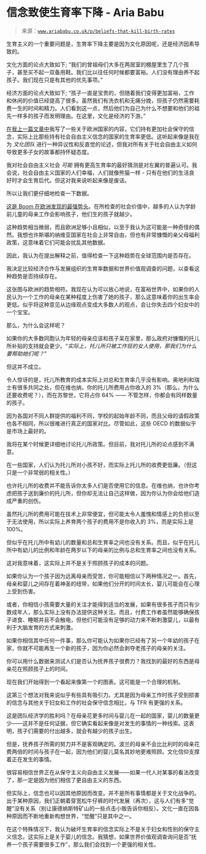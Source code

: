 <!--yml

category: 未分类

date: 2024-05-27 15:18:08

-->

# 信念致使生育率下降 - Aria Babu

> 来源：[`www.ariababu.co.uk/p/beliefs-that-kill-birth-rates`](https://www.ariababu.co.uk/p/beliefs-that-kill-birth-rates)

生育主义的一个重要问题是，生育率下降主要是因为文化原因呢，还是经济因素导致的。

文化方面的论点大致如下; “我们的曾祖母们大多在两居室的棚屋里生了几个孩子，甚至买不起一双备用鞋。我们比以往任何时候都要富裕。人们没有理由养不起孩子。我们现在只是有其他的优先事项。”

经济方面的论点大致如下; “孩子一直是宝贵的，但随着我们变得更加富裕，工作和休闲的价值已经提高了很多。虽然我们有洗衣机和无痛分娩，但孩子仍然需要耗费一生的时间和精力。人们看到这一点，然后他们为自己为什么不想要和他们的祖先一样多的孩子而发明理由。在这里，文化是经济的下游。”

[在我上一篇文章中](https://www.ariababu.co.uk/p/actually-social-conservatism-probably)我写了一些关于欧洲国家的内容，它们持有更加社会保守的信念，实际上比那些持有社会自由主义信念的国家的生育率更低。这听起来像是我在为 *文化团队* 进行一种异议性和反直觉的论述，但我对所有关于社会自由主义如何导致更多子女的故事都持怀疑态度。

我对社会自由主义社会 *可能* 拥有更高生育率的最好猜测是对左翼的普遍认可。我会说，社会自由主义国家的人们幸福，人们就像熊猫一样 - 只有在他们的生活良好时才会生育后代。但这对我来说听起来像是废话。

所以让我们更仔细地检查一下数据。

[这是 Boom 在欧洲发现的最强势头](https://www.worksinprogress.news/p/the-value-of-family)。在所检查的社会价值中，越多的人认为学龄前儿童的母亲工作会影响孩子，他们生的孩子就越少。

这种趋势相当微弱，而且欧洲足够小且相似，以至于我认为这可能是一种奇怪的偶然。我想也许斯堪的纳维亚国家在社会上非常自由，但也有非常慷慨的亲父母福利政策，这意味着它们可能会扰乱其他数据。

因此，我认为在提出解释之前，值得检查一下这种趋势在全球范围内是否存在。

我决定比较经济合作与发展组织的生育率数据和世界价值观调查的问题，以查看这种趋势是否持续存在。

这张图与欧洲的趋势相符。我现在认为可以放心地说，在富裕世界中，如果你的人民认为一个工作的母亲在某种程度上伤害了她的孩子，那么这意味着你的出生率会更低。似乎将这种意见从边缘观点变成大多数人的观点，会让你失去四个妇女中的一个宝宝。

那么，为什么会这样呢？

如果你的大多数同胞认为年轻的母亲应该和孩子呆在家里，那么政府对慷慨的托儿所补贴的支持就会更少。“*实际上，托儿所只被工作狂的女人使用，那我们为什么要帮助她们呢？”*

但这并不成立。

令人惊讶的是，托儿所教育的成本实际上对总和生育率几乎没有影响。奥地利和瑞士有很多共同之处，但在维也纳，你的托儿所费用占你收入的 3%（那么，为什么还要收费呢？），而在苏黎世，它将占你 64% —— 不管怎样，你都会有同样数量的孩子。

因为各国对不同人群提供的福利不同，学校的起始年龄不同，而且父母的请假政策也各不相同，所以很难进行真正的国家对比。尽管如此，这些 OECD 的数据似乎是市场上最好的。

我将在某个时候更详细地讨论托儿所政策。但目前，我对托儿所的论点感到不满意。

在一些国家，人们认为托儿所对小孩不好，而实际上托儿所的收费更低廉。（但这只是一个非常弱的相关性。）

也许托儿所的收费并不能告诉你太多人们是否使用它的信息。在维也纳，也许你考虑把孩子送到廉价的托儿所，但你却无法让自己这样做，因为你认为你会给他们造成严重的创伤。

虽然托儿所的费用可能在技术上非常便宜，但可能太令人羞愧和情感上的负担以至于无法使用，所以实际上养育两个孩子的费用不是你收入的 3%，而是实际上是 100%。

但似乎在托儿所中有幼儿的数量和总和生育率之间也没有关系。而且，似乎在托儿所中有幼儿的比例和年龄在两岁以下的母亲的比例与总和生育率之间也没有关系。

这对我意味着，这实际上并不是关于照顾孩子的成本的问题。

如果你认为一个孩子因为远离母亲而受苦，你可能相信以下两种情况之一。首先，母亲和婴儿之间存在着神圣的纽带，如果他们分开的时间太长，婴儿可能会在心理上受到伤害。

或者，你相信小孩需要大量的关注才能得到适当的发展，如果有很多孩子而只有少数成年人，那么实际上没有办法提供这种关注。而且，付费工作者虽然能够确保孩子进食、睡眠并且不会触电，但他们可能没有足够的动力来不断刺激婴儿，以最有利于大脑发育的方式来刺激。

如果你相信其中任何一件事，那么你可能认为如果你已经有了另一个年幼的孩子在家，你就不可能再生一个新的孩子，因为你必然会剥夺老孩子的母亲的关注。

你可以用什么数据来测试人们是否认为抚养孩子很费力？我找到的最好的东西是母亲花在照顾孩子上的时间。

现在我们开始得到一个看起来像第一个的图表。这可能是一个合理的机制。

这第三个想法对我来说似乎有些具有吸引力。尤其是因为母亲工作时孩子受到损害的信念与其他关于妇女和工作的社会保守信念相比，与 TFR 有更强的关系。

这是团队经济学的胜利吗？在母亲花更多时间与婴儿在一起的国家，婴儿的数量更少——这并不是任何证据，但它确实看起来像是对发生的事情的一种线索。这表明，孩子们需要的付出越多，就会有越少的孩子出生。

但是，抚养孩子所需的努力并不是客观确定的。波兰的母亲不会比比利时的母亲花费两倍的时间与孩子在一起，因为他们的婴儿莫名其妙地更难照顾。文化信仰支撑着正在发生的事情。

很容易相信世界正在从保守主义向自由主义发展——如果一代人对某事的看法改变了，那一定是因为他们相信了更自由主义的东西。

但实际上，信念也可以因其他原因而改变。并不是所有事情都是关于文化战争的。出于某种原因，我们正朝着穿宽松牛仔裤的时代发展（再次），这与人们有多“觉醒”没有关系（别让康德纳斯特矿山的一些点击小贩告诉你相反）。文化一直在因各种原因而不断地重新构想世界，“觉醒”只是其中之一。

在这个特殊情况下，我认为破坏生育率的信念实际上不是关于妇女和性别的保守主义信念。这实际上是关于婴儿的信念。我猜想，如果世界价值观调查询问是否“抚养一个孩子需要很多工作”，那么我们会找到一个更强的相关性。

